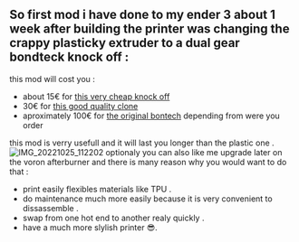So first mod i have done to my ender 3 about 1 week after building the printer was changing the crappy plasticky extruder to a dual gear bondteck knock off :
---
this mod will cost you :
- about 15€ for [this very cheap knock off](https://fr.aliexpress.com/item/1005003423850142.html?spm=a2g0o.detail.100009.2.2af23f3e9CdaJw&gps-id=pcDetailLeftTopSell&scm=1007.13482.271138.0&scm_id=1007.13482.271138.0&scm-url=1007.13482.271138.0&pvid=72d04b6e-3c4b-4f22-9e2e-47e98820322d&_t=gps-id%3ApcDetailLeftTopSell%2Cscm-url%3A1007.13482.271138.0%2Cpvid%3A72d04b6e-3c4b-4f22-9e2e-47e98820322d%2Ctpp_buckets%3A668%232846%238113%231998&pdp_npi=3%40dis%21EUR%2116.72%216.2%21%21%21%21%21%40211b801516843168637262553ef395%2112000025721494267%21rec%21FR%21&gatewayAdapt=glo2fra)
- 30€ for [this good quality clone](https://fr.aliexpress.com/item/1005003092239261.html?spm=a2g0o.productlist.main.17.4f797f71teUpbM&algo_pvid=a6f849b8-87f4-4deb-97c4-12fc0ebfa4d4&algo_exp_id=a6f849b8-87f4-4deb-97c4-12fc0ebfa4d4-8&pdp_npi=3%40dis%21EUR%2145.55%2130.16%21%21%21%21%21%402100ba4716843171096598967d074c%2112000024944119914%21sea%21FR%210&curPageLogUid=TxhYbl9whPqE)
- aproximately 100€ for [the original bontech](https://www.3djake.fr/bondtech/extruder-bmg-droit) depending from were you order

this mod is verry usefull and it will last you longer than the plastic one .
![IMG_20221025_112202](https://github.com/polotinkering/optimal-ender3/assets/133749952/1c2f366c-1e8c-4876-b024-ae67089cf125)
optionaly you can also like me upgrade later on the voron afterburner and there is many reason why you would want to do that :
- print easily flexibles materials like TPU .
- do maintenance much more easily because it is very convenient to dissassemble .
- swap from one hot end to another realy quickly .
- have a much more slylish printer 😎.
